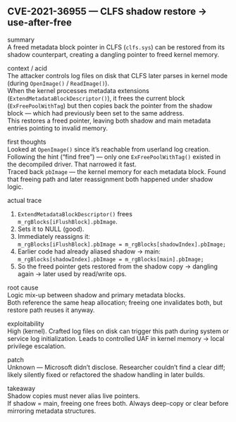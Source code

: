 ## CVE-2021-36955 — CLFS shadow restore → use-after-free

summary  
A freed metadata block pointer in CLFS (`clfs.sys`) can be restored from its shadow counterpart, creating a dangling pointer to freed kernel memory.

context / acid  
The attacker controls log files on disk that CLFS later parses in kernel mode (during `OpenImage()` / `ReadImage()`).  
When the kernel processes metadata extensions (`ExtendMetadataBlockDescriptor()`), it frees the current block (`ExFreePoolWithTag`) but then copies back the pointer from the shadow block — which had previously been set to the same address.  
This restores a freed pointer, leaving both shadow and main metadata entries pointing to invalid memory.

first thoughts  
Looked at `OpenImage()` since it’s reachable from userland log creation. Following the hint (“find free”) — only one `ExFreePoolWithTag()` existed in the decompiled driver. That narrowed it fast.  
Traced back `pbImage` — the kernel memory for each metadata block. Found that freeing path and later reassignment both happened under shadow logic.

actual trace  
1. `ExtendMetadataBlockDescriptor()` frees `m_rgBlocks[iFlushBlock].pbImage`.  
2. Sets it to NULL (good).  
3. Immediately reassigns it:  
   `m_rgBlocks[iFlushBlock].pbImage = m_rgBlocks[shadowIndex].pbImage;`  
4. Earlier code had already aliased shadow → main:  
   `m_rgBlocks[shadowIndex].pbImage = m_rgBlocks[main].pbImage;`  
5. So the freed pointer gets restored from the shadow copy → dangling again → later used by read/write ops.

root cause  
Logic mix-up between shadow and primary metadata blocks.  
Both reference the same heap allocation; freeing one invalidates both, but restore path reuses it anyway.

exploitability  
High (kernel). Crafted log files on disk can trigger this path during system or service log initialization. Leads to controlled UAF in kernel memory → local privilege escalation.

patch  
Unknown — Microsoft didn’t disclose. Researcher couldn’t find a clear diff; likely silently fixed or refactored the shadow handling in later builds.

takeaway  
Shadow copies must never alias live pointers.  
If shadow = main, freeing one frees both. Always deep-copy or clear before mirroring metadata structures.

